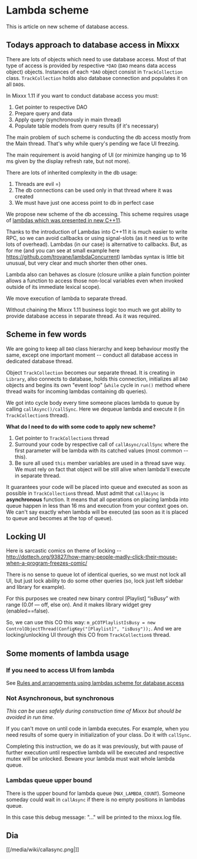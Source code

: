 # Lambda scheme

This is article on new scheme of database access.

## Todays approach to database access in Mixxx

There are lots of objects which need to use database access. Most of
that type of access is provided by respective `*DAO` (`DAO` means data
access object) objects. Instances of each `*DAO` object consist in
`TrackCollection` class. `TrackCollection` holds also database
connection and populates it on all `DAO`s.

In Mixxx 1.11 if you want to conduct database access you must:

1.  Get pointer to respective DAO
2.  Prepare query and data
3.  Apply query (synchronously in main thread)
4.  Populate table models from query results (if it's necessary)

The main problem of such scheme is conducting the db access mostly from
the Main thread. That's why while query's pending we face UI freezing.

The main requirement is avoid hanging of UI (or minimize hanging up to
16 ms given by the display refresh rate, but not more).

There are lots of inherited complexity in the db usage:

1.  Threads are evil =)
2.  The db connections can be used only in that thread where it was
    created
3.  We must have just one access point to db in perfect case

We propose new scheme of the db accessing. This scheme requires usage of
[lambdas which was presented in new
C++11](http://www.cprogramming.com/c++11/c++11-lambda-closures.html).

Thanks to the introduction of Lambdas into C++11 it is much easier to
write RPC, so we can avoid callbacks or using signal-slots (as it need
us to write lots of overhead). Lambdas (in our case) is alternative to
callbacks. But, as for me (and you can see at small example here
<https://github.com/troyane/lambdaConcurrent>) lambdas syntax is little
bit unusual, but very clear and much shorter then other ones.

Lambda also can behaves as closure (closure unlike a plain function
pointer allows a function to access those non-local variables even when
invoked outside of its immediate lexical scope).

We move execution of lambda to separate thread.

Without chaining the Mixxx 1.11 business logic too much we got ability
to provide database access in separate thread. As it was required.

## Scheme in few words

We are going to keep all `DAO` class hierarchy and keep behaviour mostly
the same, except one important moment -- conduct all database access in
dedicated database thread.

Object `TrackCollection` becomes our separate thread. It is creating in
`Library`, also connects to database, holds this connection, initializes
all `DAO` objects and begins its own "event loop" (`while` cycle in
`run()` method where thread waits for incoming lambdas containing db
queries).

We got into cycle body every time someone places lambda to queue by
calling `callAsync()/callSync`. Here we dequeue lambda and execute it
(in `TrackCollection`s thread).

**What do I need to do with some code to apply new scheme?**

1.  Get pointer to `TrackCollection`s thread
2.  Surround your code by respective call of `callAsync/callSync` where
    the first parameter will be lambda with its catched values (most
    common -- this).
3.  Be sure all used `this` member variables are used in a thread save
    way. We must rely on fact that object will be still alive when
    lambda'll execute in separate thread. 

It guarantees your code will be placed into queue and executed as soon
as possible in `TrackCollection`s thread. Must admit that `callAsync` is
**asynchronous** function. It means that all operations on placing
lambda into queue happen in less than 16 ms and execution from your
context goes on. We can't say exactly when lambda will be executed (as
soon as it is placed to queue and becomes at the top of queue).

## Locking UI

Here is sarcastic comics on theme of locking --
<http://dottech.org/93827/how-many-people-madly-click-their-mouse-when-a-program-freezes-comic/>

There is no sense to queue lot of identical queries, so we must not lock
all UI, but just lock ability to do some other queries (so, lock just
left sidebar and library for example).

For this purposes we created new binary control \[Playlist\] “isBusy”
with range (0.0f — off, else on). And it makes library widget grey
(enabled==false).

So, we can use this CO this way: `m_pCOTPlaylistIsBusy = new
ControlObjectThread(ConfigKey("[Playlist]", "isBusy"));`. And we are
locking/unlocking UI through this CO from `TrackCollection`s thread.

## Some moments of lambda usage

### If you need to access UI from lambda

See [Rules and arrangements using lambdas scheme for database
access](lambda_rules)

### Not Asynchronous, but synchronous

*This can be uses safely during construction time of Mixxx but should be
avoided in run time.*

If you can't move on until code in lambda executes. For example, when
you need results of some query in initialization of your class. Do it
with `callSync`.

Completing this instruction, we do as it was previously, but with pause
of further execution until respective lambda will be executed and
respective mutex will be unlocked. Beware your lambda must wait whole
lambda queue.

### Lambdas queue upper bound

There is the upper bound for lambda queue (`MAX_LAMBDA_COUNT`). Someone
someday could wait in `callAsync` if there is no empty positions in
lambdas queue.

In this case this debug message: "..." will be printed to the mixxx.log
file.

## Dia

[[/media/wiki/callasync.png|]]
